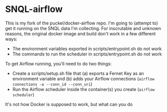 # SNQL-airflow
This is my fork of the puckel/docker-airflow repo. I'm going to (attempt to) get it running on the SNQL data I'm collecting. For inscrutable and unknown reasons, the original docker image and build don't work in a few different ways:

* The environment variables exported in scripts/entrypoint.sh do not work
* The commands to run the scheduler in scripts/entrypoint.sh do not work

To get Airflow running, you'll need to do two things:

* Create a scripts/setup.sh file that (a) exports a Fernet Key as an environment variable and (b) adds your Airflow connections (`airflow connections -a --conn_id --conn_uri`)
* Run the Airflow scheduler inside the container(s) you create (`airflow scheduler`)

It's not how Docker is supposed to work, but what can you do

